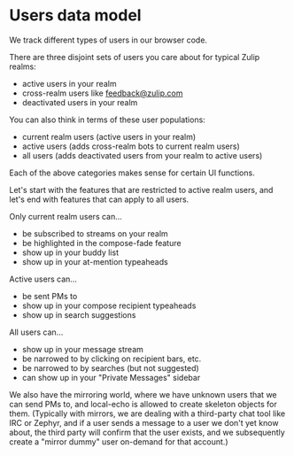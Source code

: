 # Users data model

We track different types of users in our browser code.

There are three disjoint sets of users you care about
for typical Zulip realms:

- active users in your realm
- cross-realm users like feedback@zulip.com
- deactivated users in your realm

You can also think in terms of these user populations:

- current realm users (active users in your realm)
- active users (adds cross-realm bots to current realm users)
- all users (adds deactivated users from your realm to active users)

Each of the above categories makes sense for certain UI functions.

Let's start with the features that are restricted to active realm
users, and let's end with features that can apply to all users.

Only current realm users can...
- be subscribed to streams on your realm
- be highlighted in the compose-fade feature
- show up in your buddy list
- show up in your at-mention typeaheads

Active users can...
- be sent PMs to
- show up in your compose recipient typeaheads
- show up in search suggestions

All users can...
- show up in your message stream
- be narrowed to by clicking on recipient bars, etc.
- be narrowed to by searches (but not suggested)
- can show up in your "Private Messages" sidebar

We also have the mirroring world, where we have unknown users
that we can send PMs to, and local-echo is allowed to create
skeleton objects for them.  (Typically with mirrors, we are
dealing with a third-party chat tool like IRC or Zephyr, and
if a user sends a message to a user we don't yet know about,
the third party will confirm that the user exists, and we
subsequently create a "mirror dummy" user on-demand for that
account.)
